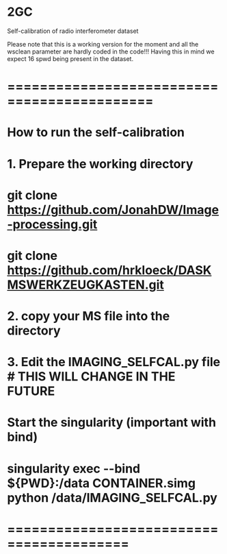 # 2GC
Self-calibration of radio interferometer dataset 

Please note that this is a working version for the moment and all the wsclean parameter are hardly coded in the code!!!
Having this in mind we expect 16 spwd being present in the dataset.


# ============================================
#
# How to run the self-calibration 
#
# 1. Prepare the working directory
#
#    git clone https://github.com/JonahDW/Image-processing.git
#    git clone https://github.com/hrkloeck/DASKMSWERKZEUGKASTEN.git
#
# 2. copy your MS file into the directory
#
# 3. Edit the IMAGING_SELFCAL.py file      # THIS WILL CHANGE IN THE FUTURE
#
# Start the singularity (important with bind)
#
# singularity exec --bind ${PWD}:/data CONTAINER.simg python /data/IMAGING_SELFCAL.py
#
# =========================================
